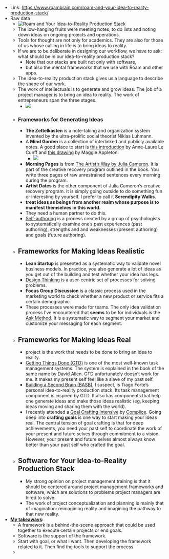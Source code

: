 - Link: https://www.roambrain.com/roam-and-your-idea-to-reality-production-stack/
- Raw data
    - ![Roam and Your Idea-to-Reality Production Stack](https://www.roambrain.com/wp-content/uploads/kahlil_corazo_production_stack_featured_2.png)
    - The low-hanging fruits were meeting notes, to do lists and noting down ideas on ongoing projects and operations.
    - Tools for thought are not only for academics. They are also for those of us whose calling in life is to bring ideas to reality.
    - If we are to be deliberate in designing our workflow, we have to ask: what should be in our idea-to-reality production stack? 
        - Note that our stacks are built not only with software, 
        - but also the mental frameworks that we use with Roam and other apps.
    - The idea-to-reality production stack gives us a language to describe the shape of our work.
    - The work of intellectuals is to generate and grow ideas. The job of a project manager is to bring an idea to reality. The work of entrepreneurs span the three stages.
        - ![](https://www.roambrain.com/wp-content/uploads/kahlil_corazo_production_stack_2.png)
    - ### Frameworks for Generating Ideas
        - **The Zettelkasten** is a note-taking and organization system invented by the ultra-prolific social theorist Niklas Luhmann.
        - A **Mind Garden** is a collection of interlinked and publicly available notes. A good place to start is [this introduction](https://nesslabs.com/mind-garden) by Anne-Laure Le Cunff and [this drawing](https://twitter.com/Mappletons/status/1279798483218767877/photo/1) by Maggie Appleton:
            - ![](https://www.roambrain.com/wp-content/uploads/kahlil_corazo_production_stack_3.png)
        - **Morning Pages** is from [The Artist’s Way by Julia Cameron](https://amzn.to/2D36fAj). It is part of the creative recovery program outlined in the book. You write three pages of raw unrestrained sentences every morning during the program.
        - **Artist Dates** is the other component of Julia Cameron’s creative recovery program. It is simply going outside to do something fun or interesting by yourself. I prefer to call it **Serendipity Walks**.
        - **treat ideas as beings from another realm whose purpose is to manifest themselves in this world.**
        - They need a human partner to do this.
        - [Self-authoring](https://www.selfauthoring.com/) is a process created by a group of psychologists to systematically examine one’s past experiences (past authoring), strengths and and weaknesses (present authoring) and goals (future authoring).
    - ## Frameworks for Making Ideas Realistic
        - **Lean Startup** is presented as a systematic way to validate novel business models. In practice, you also generate a lot of ideas as you get out of the building and test whether your idea has legs.
        - [Design Thinking](https://www.ideou.com/blogs/inspiration/what-is-design-thinking) is a user-centric set of processes for solving problems.
        - **Focus Group Discussion** is a classic process used in the marketing world to check whether a new product or service fits a certain demographic.
        - These processes were made for teams. The only idea validation process I’ve encountered that **seems** to be for individuals is the [Ask Method](https://www.youtube.com/watch?v=694RE8nDl-8). It is a systematic way to segment your market and customize your messaging for each segment.
    - ## Frameworks for Making Ideas Real
        - project is the work that needs to be done to bring an idea to reality.
        - [Getting Things Done (GTD)](https://gettingthingsdone.com/) is one of the most well-known task management systems. The system is explained in the book of the same name by David Allen. GTD unfortunately doesn’t work for me. It makes my present self feel like a slave of my past self.
        - [Building a Second Brain (BASB)](https://fortelabs.co/blog/basboverview/), I suspect, is Tiago Forte’s personal idea-to-reality production stack. Its task management component is inspired by GTD. It also has components that help one generate ideas and make those ideas realistic (eg, keeping ideas moving and sharing them with the world).
        - I recently attended a [Goal Crafting Intensive](https://complice.co/event/gci2020midyear) by [Complice](https://complice.co/). Going deep into **crafting goals** is one way to start making your ideas real. The central tension of goal crafting is that for deep achievements, you need your past self to coordinate the work of your present and future selves through commitment to a vision. However, your present and future selves almost always know better than your past self who crafted the goal.
    - ## Software for Your Idea-to-Reality Production Stack
        - My strong opinion on project management training is that it should be centered around project management frameworks and software, which are solutions to problems project managers are hired to solve.
        - The work of project conceptualization and planning is mainly that of imagination: reimagining reality and imagining the pathway to that new reality.
- **[My takeaways](<My takeaways.md>):**
    - A framework is a behind-the-scene approach that could be used together to execute certain projects or end goals.
    - Software is the support of the framework.
    - Start with goal, or what I want. Then developing the framework related to it. Then find the tools to support the process.
    - 
